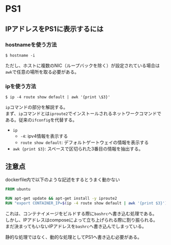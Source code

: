 # PS1

## IPアドレスをPS1に表示するには

### hostnameを使う方法

```console
$ hostname -i
```

ただし、ホストに複数のNIC（ループバックを除く）が設定されている場合は`awk`で任意の場所を取る必要がある。

### ipを使う方法

```console
$ ip -4 route show default | awk '{print \$3}'
```

`ip`コマンドの部分を解説する。  
まず、`ip`コマンドとは`iproute2`でインストールされるネットワークコマンドである。従来の`ifconfig`を代替する。

- `ip`
  - `-4`: ipv4情報を表示する
  - `route show default`: デフォルトゲートウェイの情報を表示する
- `awk {print $3}`: スペースで区切られた3番目の情報を抽出する。

## 注意点

dockerfile内で以下のような記述をするとうまく動かない

```dockerfile
FROM ubuntu

RUN apt-get update && apt-get install -y iproute2
RUN "export CONTAINER_IP=$(ip -4 route show default | awk '{print $3}')" >> ~/.bashrc
```

これは、コンテナイメージをビルドする際に`bashrc`へ書き込む処理である。  
しかし、IPアドレスはcomposeによって立ち上げられる際に割り振られる。  
まだ決まってもいないIPアドレスを`bashrc`へ書き込んでしまっている。

静的な処理ではなく、動的な処理としてPS1へ書き込む必要がある。
